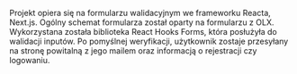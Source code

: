 Projekt opiera się na formularzu walidacyjnym we frameworku Reacta, Next.js. Ogólny schemat formularza został oparty na formularzu z OLX. Wykorzystana została biblioteka React Hooks Forms, która posłużyła do walidacji inputów. Po pomyślnej weryfikacji, użytkownik zostaje przesyłany na stronę powitalną z jego mailem oraz informacją o rejestracji czy logowaniu.
